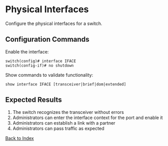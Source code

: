# Physical Interfaces

Configure the physical interfaces for a switch.

## Configuration Commands

Enable the interface:

```text
switch(config)# interface IFACE
switch(config-if)# no shutdown
```

Show commands to validate functionality:

```text
show interface IFACE [transceiver|brief|dom|extended]
```

## Expected Results

1. The switch recognizes the transceiver without errors
2. Administrators can enter the interface context for the port and enable it
3. Administrators can establish a link with a partner
4. Administrators can pass traffic as expected

[Back to Index](../README.md)
